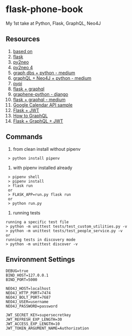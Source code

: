 # flask-phone-book

My 1st take at Python, Flask, GraphQL, Neo4J

## Resources

1. [based on](https://github.com/elementsinteractive/flask-graphql-neo4j/tree/master/app)
1. [flask](http://flask.pocoo.org/)
1. [py2neo](https://py2neo.org/v4/index.html)
1. [py2neo 4](https://medium.com/neo4j/py2neo-v4-2bedc8afef2)
1. [graph dbs + python - medium](https://medium.com/labcodes/graph-databases-talking-about-your-data-relationships-with-python-b438c689dc89)
1. [graphQL + Neo4J + python - medium](https://medium.com/elements/diving-into-graphql-and-neo4j-with-python-244ec39ddd94)
1. [pypi](https://pypi.org/project/py2neo/)
1. [flask + graphql](https://bcb.github.io/python/graphql-flask)
1. [graphene-python - django](https://docs.graphene-python.org/projects/django/en/latest/)
1. [flask + graphql - medium](https://medium.com/@marvinkome/creating-a-graphql-server-with-flask-ae767c7e2525)
1. [Google Calendar API sample](https://bitbucket.org/kingmray/django-google-calendar/src/3856538e28822c5ffaba39a3258a9e833ffe413a/calendar_api/calendar_api.py?at=master&fileviewer=file-view-default)
1. [Flask + JWT](https://codeburst.io/jwt-authorization-in-flask-c63c1acf4eeb)
1. [How to GraphQL](https://www.howtographql.com/graphql-python)
1. [Flask + GraphQL + JWT](https://media.readthedocs.org/pdf/flask-graphql-auth/latest/flask-graphql-auth.pdf)

## Commands

1. from clean install without pipenv

```shell
 > python install pipenv
```

1. with pipenv installed already

```shell
 > pipenv shell
 > pipenv install
 > flask run
 or
 > FLASK_APP=run.py flask run
 or
 > python run.py
```

1. running tests

```shell
running a specific test file
> python -m unittest tests/test_custom_utilities.py -v
> python -m unittest tests/test_people_service.py -v
or
running tests in discovery mode
> python -m unittest discover -v
```

## Environment Settings

```env
DEBUG=true
BIND_HOST=127.0.0.1
BIND_PORT=5000

NEO4J_HOST=localhost
NEO4J_HTTP_PORT=7474
NEO4J_BOLT_PORT=7687
NEO4J_USER=username
NEO4J_PASSWORD=password

JWT_SECRET_KEY=supersecretkey
JWT_REFRESH_EXP_LENGTH=30
JWT_ACCESS_EXP_LENGTH=10
JWT_TOKEN_ARGUMENT_NAME=Authorization
```
